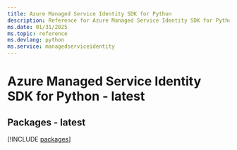 ```yaml
---
title: Azure Managed Service Identity SDK for Python
description: Reference for Azure Managed Service Identity SDK for Python
ms.date: 01/31/2025
ms.topic: reference
ms.devlang: python
ms.service: managedserviceidentity
---
```

# Azure Managed Service Identity SDK for Python - latest
## Packages - latest
[!INCLUDE [packages](managed-service-identity-index.md)]